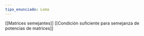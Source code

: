 ```yaml
---
tipo_enunciado: Lema
---
```

[[Matrices semejantes]]
[[Condición suficiente para semejanza de potencias de matrices]]
